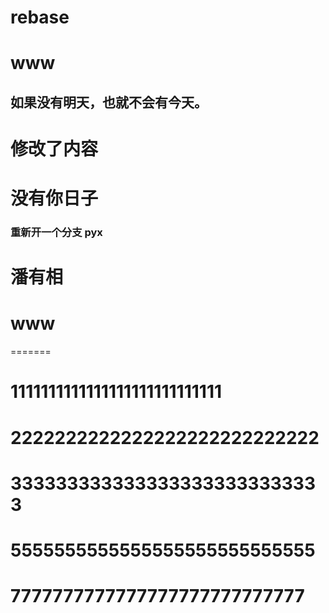 # rebase
# www
## 如果没有明天，也就不会有今天。
# 修改了内容
# 没有你日子
### 重新开一个分支 pyx
# 潘有相
# www
=======
# 1111111111111111111111111111
# 2222222222222222222222222222
# 3333333333333333333333333333
# 5555555555555555555555555555
# 7777777777777777777777777777

